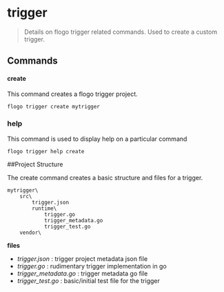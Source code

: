 # trigger
> Details on flogo trigger related commands.  Used to create a custom trigger.

## Commands
#### create
This command creates a flogo trigger project.
	
	flogo trigger create mytrigger
	 	 

### help
This command is used to display help on a particular command
	
	flogo trigger help create

##Project Structure

The create command creates a basic structure and files for a trigger.


	mytrigger\
		src\
			trigger.json
			runtime\
				trigger.go
				trigger_metadata.go
				trigger_test.go
		vendor\

**files**

- *trigger.json* : trigger project metadata json file
- *trigger.go*   : rudimentary trigger implementation in go
- *trigger_metadata.go* : trigger metadata go file
- *trigger_test.go* : basic/initial test file for the trigger

		